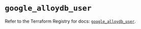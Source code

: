 # `google_alloydb_user`

Refer to the Terraform Registry for docs: [`google_alloydb_user`](https://registry.terraform.io/providers/hashicorp/google-beta/5.29.0/docs/resources/google_alloydb_user).
